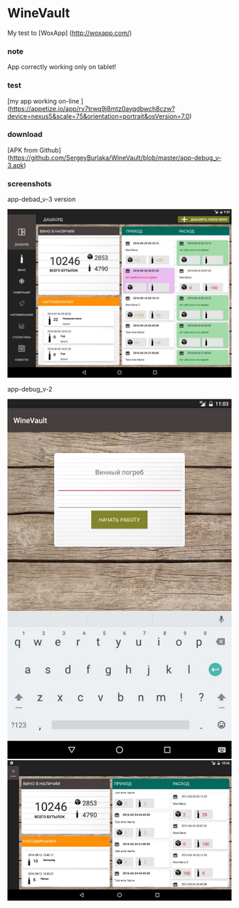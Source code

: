 # WineVault

 My test to [WoxApp] (http://woxapp.com/) 

### note

 App correctly working only on tablet!

### test

[my app working on-line ] (https://appetize.io/app/rv7trwq9j8mtz0ayqdbwch8czw?device=nexus5&scale=75&orientation=portrait&osVersion=7.0) 

### download

[APK from Github] (https://github.com/SergeyBurlaka/WineVault/blob/master/app-debug_v-3.apk)  

### screenshots

app-debad_v-3 version

<imgg src="https://github.com/SergeyBurlaka/WineVault/blob/master/img/2016-10-24%2011-57-51%20Screenshot_1.jpg">

<img src="https://github.com/SergeyBurlaka/WineVault/blob/master/img/2016-10-24%2014-40-04%20Screenshot_2.jpg">

app-debug_v-2

<img src="https://github.com/SergeyBurlaka/WineVault/blob/master/img/onTabletEnter.jpg" >

<img src="https://github.com/SergeyBurlaka/WineVault/blob/master/img/onTablet.jpg" >


